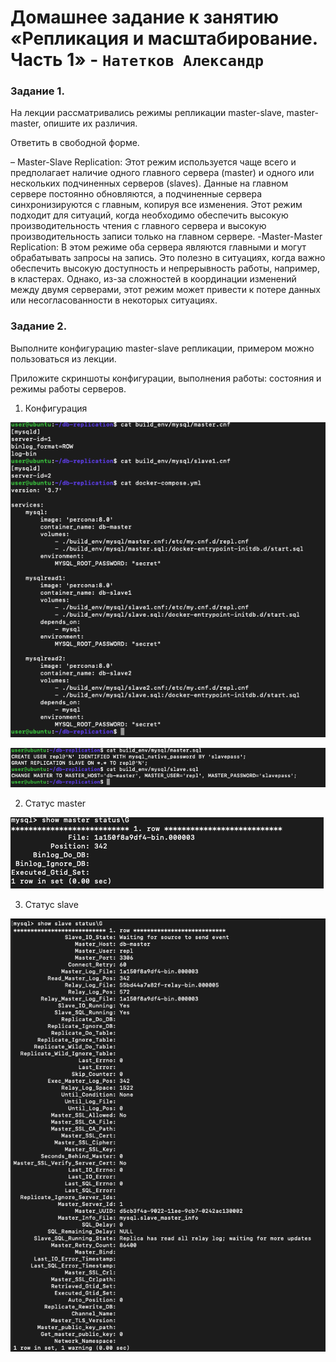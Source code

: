 # Домашнее задание к занятию «Репликация и масштабирование. Часть 1» - `Натетков Александр`



### Задание 1. 

На лекции рассматривались режимы репликации master-slave, master-master, опишите их различия.

Ответить в свободной форме.




– Master-Slave Replication: Этот режим используется чаще всего и предполагает наличие одного главного сервера (master) и одного или нескольких подчиненных серверов (slaves).
Данные на главном сервере постоянно обновляются, а подчиненные сервера синхронизируются с главным, копируя все изменения.
Этот режим подходит для ситуаций, когда необходимо обеспечить высокую производительность чтения с главного сервера и высокую производительность записи только на главном сервере.
-Master-Master Replication: В этом режиме оба сервера являются главными и могут обрабатывать запросы на запись. Это полезно в ситуациях, когда важно обеспечить высокую доступность и непрерывность работы, например, в кластерах. Однако, из-за сложностей в координации изменений между двумя серверами, этот режим может привести к потере данных или несогласованности в некоторых ситуациях.


### Задание 2.

Выполните конфигурацию master-slave репликации, примером можно пользоваться из лекции.

Приложите скриншоты конфигурации, выполнения работы: состояния и режимы работы серверов.

1. Конфигурация

![Конфигурация](https://github.com/karapuze/gitlab-hw/blob/main/img/Снимок%20экрана%202023-12-01%20в%2012.57.10.png)

![Конфигурация](https://github.com/karapuze/gitlab-hw/blob/main/img/Снимок%20экрана%202023-12-01%20в%2013.01.43.png)

2. Статус master

   
![master](https://github.com/karapuze/gitlab-hw/blob/main/img/Снимок%20экрана%202023-12-01%20в%2013.00.48.png)

3. Статус slave


![slave](https://github.com/karapuze/gitlab-hw/blob/main/img/Снимок%20экрана%202023-12-01%20в%2013.00.30.png)

